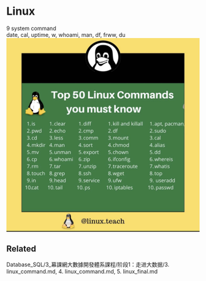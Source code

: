 
# Linux     

9 system command        
date, cal, uptime, w, whoami, man, df, frww, du     
![](top50_linuxcommands.jpg)        



## Related     
Database_SQL/3_幕課網大數據開發體系課程/阶段1：走进大数据/3. linux_command.md, 4. linux_command.md, 5. linux_final.md           
